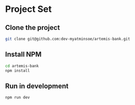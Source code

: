 # Project Set

## Clone the project
```bash
git clone git@github.com:dev-myatminsoe/artemis-bank.git
```

## Install NPM
```bash
cd artemis-bank
npm install
```

## Run in development
```bash
npm run dev
```
